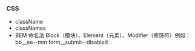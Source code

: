 ### CSS
-   className
-   classNames
-   BEM 命名法
Block（模块）、Element（元素）、Modifier（修饰符）例如：bb\_\_ee--mm form\_\_submit--disabled
